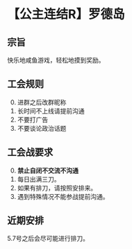 # 【公主连结R】罗德岛

## 宗旨

快乐地咸鱼游戏，轻松地摸到奖励。

## 工会规则

0. 进群之后改群昵称
1. 长时间不上线请提前沟通
2. 不要打广告
3. 不要谈论政治话题

## 工会战要求

0. **禁止自闭不交流不沟通**
1. 每日出满三刀。
2. 如果有排刀，请按照安排来。
3. 遇到特殊情况不能参战提前沟通。

## 近期安排

5.7号之后会尽可能进行排刀。



